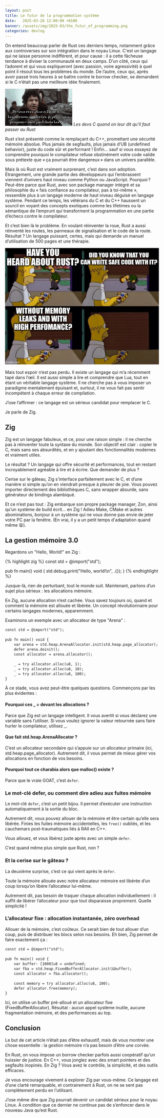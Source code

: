 ```yaml
---
layout: post
title: Le futur de la programmation système
date:   2025-03-28 12:00:00 +0100
banner: /assets/img/2025-03/the_futur_of_programming.png
categories: devlog
---
```


On entend beaucoup parler de Rust ces derniers temps, notamment grâce aux controverses sur son intégration dans le noyau Linux.
C'est un langage qui ne laisse personne indifférent, et pour cause : il a cette fâcheuse tendance à diviser la communauté en deux camps.
D’un côté, ceux qui l’adorent et qui vous expliqueront (avec passion, voire agressivité) à quel point il résout tous les problèmes du monde.
De l’autre, ceux qui, après avoir passé trois heures à se battre contre le borrow checker, se demandent si le C n’était pas une meilleure idée finalement.

![Les devs C quand on leur dit qu'il faut passer au Rust](/assets/img/2025-03/kaamelott-leodagan.gif)
*Les devs C quand on leur dit qu'il faut passer au Rust*

Rust s’est présenté comme le remplaçant du C++, promettant une sécurité mémoire absolue. Plus jamais de segfaults, plus jamais d’UB (undefined behavior), juste du code sûr et performant ! Enfin... sauf si vous essayez de comprendre pourquoi le compilateur refuse obstinément votre code valide sous prétexte que « ça pourrait être dangereux » dans un univers parallèle.

Mais là où Rust est vraiment surprenant, c’est dans son adoption.
Étrangement, une grande partie des développeurs qui l’embrassent viennent d’univers haut niveau comme Python ou JavaScript.
Pourquoi ? Peut-être parce que Rust, avec son package manager intégré et sa philosophie du « fais confiance au compilateur, pas à toi-même », ressemble plus à un langage moderne de haut niveau déguisé en langage système.
Pendant ce temps, les vétérans du C et du C++ haussent un sourcil en voyant des concepts exotiques comme les lifetimes ou la sémantique de l’emprunt qui transforment la programmation en une partie d’échecs contre le compilateur.

Et c’est bien là le problème. En voulant réinventer la roue, Rust a aussi réinventé les routes, les panneaux de signalisation et le code de la route. Résultat ? Un langage puissant, certes, mais qui demande un manuel d’utilisation de 500 pages et une thérapie.

![Les devs Rust en un mot](/assets/img/2025-03/rust-devs-in-a-nutshell.webp)

Mais tout espoir n’est pas perdu. Il existe un langage qui m’a récemment tapé dans l’œil. Il est aussi simple à lire et comprendre que Lua, tout en étant un véritable langage système. Il ne cherche pas à vous imposer un paradigme mentalement épuisant et, surtout, il ne vous fait pas sentir incompétent à chaque erreur de compilation.

J’ose l’affirmer : ce langage est un sérieux candidat pour remplacer le C.

Je parle de Zig.

## Zig

Zig est un langage fabuleux, et ce, pour une raison simple : il ne cherche pas à réinventer toute la syntaxe du monde.
Son objectif est clair : copier le C, mais sans ses absurdités, et en y ajoutant des fonctionnalités modernes et vraiment utiles.

Le résultat ? Un langage qui offre sécurité et performances, tout en restant incroyablement agréable à lire et à écrire. Que demander de plus ?

Cerise sur le gâteau, Zig s'interface parfaitement avec le C, et d’une manière si simple qu’on en viendrait presque à pleurer de joie.
Vous pouvez importer directement des bibliothèques C, sans wrapper absurde, sans générateur de bindings alambiqué.

Et ce n’est pas tout : Zig embarque son propre package manager, Zon, ainsi qu’un système de build écrit... en Zig !
Adieu Make, CMake et autres abominations, bonjour à un système qui ne vous donne pas envie de jeter votre PC par la fenêtre.
(En vrai, il y a un petit temps d'adaptation quand même 😫).
## La gestion mémoire 3.0

Regardons un "Hello, World!" en Zig :

{% highlight zig %}
const std = @import("std");

pub fn main() void {
    std.debug.print("Hello, world!\n", .{});
}
{% endhighlight %}

Jusque-là, rien de perturbant, tout le monde suit. Maintenant, parlons d’un sujet plus sérieux : les allocations mémoire.

En Zig, aucune allocation n’est cachée. Vous savez toujours où, quand et comment la mémoire est allouée et libérée.
Un concept révolutionnaire pour certains langages modernes, apparemment.

Examinons un exemple avec un allocateur de type "Arena" :

```zig
const std = @import("std");

pub fn main() void {
    var arena = std.heap.ArenaAllocator.init(std.heap.page_allocator);
    defer arena.deinit();
    const allocator = arena.allocator();

    _ = try allocator.alloc(u8, 1);
    _ = try allocator.alloc(u8, 10);
    _ = try allocator.alloc(u8, 100);
}
```

À ce stade, vous avez peut-être quelques questions. Commençons par les plus évidentes :

#### Pourquoi ces _ = devant les allocations ?

Parce que Zig est un langage intelligent. Il vous avertit si vous déclarez une variable sans l’utiliser.
Si vous voulez ignorer la valeur retournée sans faire hurler le compilateur, utilisez _.

#### Que fait std.heap.ArenaAllocator ?

C’est un allocateur secondaire qui s’appuie sur un allocateur primaire (ici, std.heap.page_allocator).
Autrement dit, il vous permet de mieux gérer vos allocations en fonction de vos besoins.

#### Pourquoi tout ce charabia alors que malloc() existe ?

Parce que le vraie GOAT, c’est `defer`.

### Le mot-clé defer, ou comment dire adieu aux fuites mémoire

Le mot-clé `defer`, c’est un petit bijou.
Il permet d’exécuter une instruction automatiquement à la sortie du bloc.

Autrement dit, vous pouvez allouer de la mémoire et être certain qu’elle sera libérée.
Finies les fuites mémoire accidentelles, les `free()` oubliés, et les cauchemars post-traumatiques liés à RAII en C++.

Vous allouez, et vous libérez juste après avec un simple `defer`.

C’est quand même plus simple que Rust, non ?

### Et la cerise sur le gâteau ?

La deuxième surprise, c’est ce qui vient après le `defer`.

Toute la mémoire allouée avec notre allocateur mémoire est libérée d’un coup lorsqu’on libère l’allocateur lui-même.

Autrement dit, pas besoin de traquer chaque allocation individuellement : il suffit de libérer l’allocateur pour que tout disparaisse proprement.
Quelle simplicité !

### L’allocateur fixe : allocation instantanée, zéro overhead

Allouer de la mémoire, c’est coûteux. Ce serait bien de tout allouer d’un coup, puis de distribuer les blocs selon nos besoins.
Eh bien, Zig permet de faire exactement ça :

```zig
const std = @import("std");

pub fn main() void {
    var buffer: [1000]u8 = undefined;
    var fba = std.heap.FixedBufferAllocator.init(&buffer);
    const allocator = fba.allocator();

    const memory = try allocator.alloc(u8, 100);
    defer allocator.free(memory);
}
```

Ici, on utilise un buffer pré-alloué et un allocateur fixe (FixedBufferAllocator).
Résultat : aucun appel système inutile, aucune fragmentation mémoire, et des performances au top.

## Conclusion

Le but de cet article n’était pas d’être exhaustif, mais de vous montrer une chose essentielle : la gestion mémoire n’a pas besoin d’être une corvée.

En Rust, on vous impose un borrow checker parfois aussi coopératif qu’un huissier de justice.
En C++, vous jonglez avec des smart pointers et des segfaults inopinés.
En Zig ? Vous avez le contrôle, la simplicité, et des outils efficaces.

Je vous encourage vivement à explorer Zig par vous-même.
Ce langage est d’une clarté remarquable, et contrairement à Rust, on ne se sent pas complètement perdu en l’utilisant.

J’ose même dire que Zig pourrait devenir un candidat sérieux pour le noyau Linux.
À condition que ce dernier ne continue pas de s’enfoncer dans le nouveau Java qu’est Rust. 
